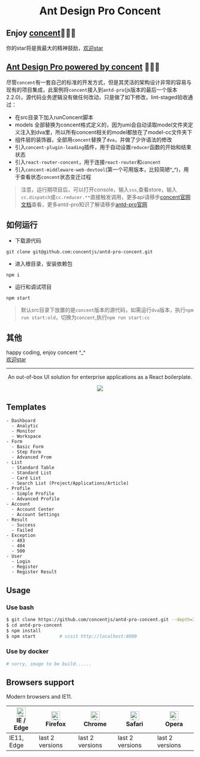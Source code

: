 <h1 align="center">Ant Design Pro Concent</h1>

## Enjoy [concent](https://github.com/concentjs/concent)🥺🥺🥺
你的star将是我最大的精神鼓励，[欢迎star](https://github.com/concentjs/concent)

## [Ant Design Pro powered by concent](https://github.com/concentjs/antd-pro-concent) 🎉🎉🎉
尽管`concent`有一套自己的标准的开发方式，但是其灵活的架构设计非常的容易与现有的项目集成，此案例将`concent`接入到`antd-pro`(js版本的最后一个版本2.2.0)，源代码业务逻辑没有做任何改动，只是做了如下修改，lint-staged验收通过：
- 在src目录下加入runConcent脚本
- models 全部替换为concent格式定义的，因为umi会自动读取model文件夹定义注入到dva里，所以所有concent相关的model都放在了model-cc文件夹下
- 组件层的装饰器，全部用`concent`替换了`dva`，并做了少许语法的修改
- 引入`concent-plugin-loading`插件，用于自动设置`reducer`函数的开始和结束状态
- 引入`react-router-concent`，用于连接`react-router`和`concent`
- 引入`concent-middleware-web-devtool`(第一个可用版本，比较简陋^_^)，用于查看状态`concent`状态变迁过程
> 注意，运行期项目后，可以打开console，输入`sss`,查看store，输入`cc.dispatch`或`cc.reducer.**`直接触发调用，更多api请移步[concent官网文档](https://concentjs.github.io/concent-site/)查看，更多antd-pro知识了解请移步[antd-pro官网](https://pro.ant.design/index-cn)

## 如何运行
* 下载源代码
```
git clone git@github.com:concentjs/antd-pro-concent.git
```
* 进入根目录，安装依赖包
```
npm i
```
* 运行和调试项目
```
npm start
```
> 默认src目录下放置的是`concent`版本的源代码，如需运行`dva`版本，执行`npm run start:old`，切换为`concent`,执行`npm run start:cc`

## 其他
happy coding, enjoy concent ^_^   
[欢迎star](https://github.com/concentjs/concent)
___
<div align="center">

An out-of-box UI solution for enterprise applications as a React boilerplate.

![](https://user-images.githubusercontent.com/8186664/44953195-581e3d80-aec4-11e8-8dcb-54b9db38ec11.png)

</div>

## Templates
```
- Dashboard
  - Analytic
  - Monitor
  - Workspace
- Form
  - Basic Form
  - Step Form
  - Advanced From
- List
  - Standard Table
  - Standard List
  - Card List
  - Search List (Project/Applications/Article)
- Profile
  - Simple Profile
  - Advanced Profile
- Account
  - Account Center
  - Account Settings
- Result
  - Success
  - Failed
- Exception
  - 403
  - 404
  - 500
- User
  - Login
  - Register
  - Register Result
```

## Usage

### Use bash

```bash
$ git clone https://github.com/concentjs/antd-pro-concent.git --depth=1
$ cd antd-pro-concent
$ npm install
$ npm start         # visit http://localhost:8000
```

### Use by docker

```bash
# sorry, image to be build......
```

## Browsers support

Modern browsers and IE11.

| [<img src="https://raw.githubusercontent.com/alrra/browser-logos/master/src/edge/edge_48x48.png" alt="IE / Edge" width="24px" height="24px" />](http://godban.github.io/browsers-support-badges/)</br>IE / Edge | [<img src="https://raw.githubusercontent.com/alrra/browser-logos/master/src/firefox/firefox_48x48.png" alt="Firefox" width="24px" height="24px" />](http://godban.github.io/browsers-support-badges/)</br>Firefox | [<img src="https://raw.githubusercontent.com/alrra/browser-logos/master/src/chrome/chrome_48x48.png" alt="Chrome" width="24px" height="24px" />](http://godban.github.io/browsers-support-badges/)</br>Chrome | [<img src="https://raw.githubusercontent.com/alrra/browser-logos/master/src/safari/safari_48x48.png" alt="Safari" width="24px" height="24px" />](http://godban.github.io/browsers-support-badges/)</br>Safari | [<img src="https://raw.githubusercontent.com/alrra/browser-logos/master/src/opera/opera_48x48.png" alt="Opera" width="24px" height="24px" />](http://godban.github.io/browsers-support-badges/)</br>Opera |
| --------- | --------- | --------- | --------- | --------- |
| IE11, Edge| last 2 versions| last 2 versions| last 2 versions| last 2 versions